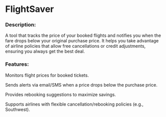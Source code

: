 # FlightSaver
### Description:
A tool that tracks the price of your booked flights and notifies you when the fare drops below your original purchase price. It helps you take advantage of airline policies that allow free cancellations or credit adjustments, ensuring you always get the best deal.

### Features:
Monitors flight prices for booked tickets.

Sends alerts via email/SMS when a price drops below the purchase price.

Provides rebooking suggestions to maximize savings.

Supports airlines with flexible cancellation/rebooking policies (e.g., Southwest).
